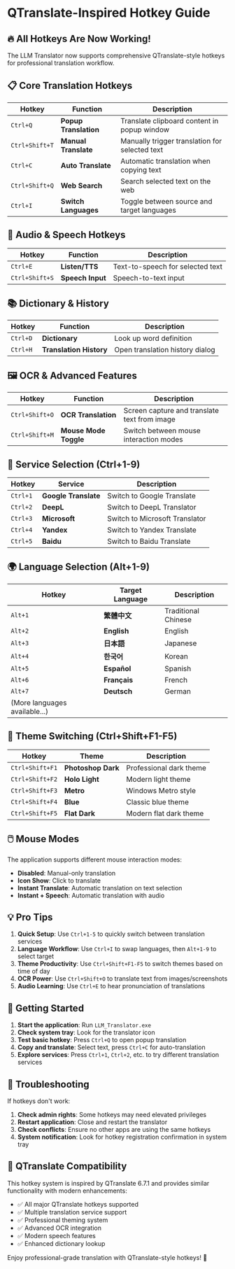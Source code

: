 # QTranslate-Inspired Hotkey Guide

## 🔥 All Hotkeys Are Now Working!

The LLM Translator now supports comprehensive QTranslate-style hotkeys for professional translation workflow.

## 📋 Core Translation Hotkeys

| Hotkey | Function | Description |
|--------|----------|-------------|
| `Ctrl+Q` | **Popup Translation** | Translate clipboard content in popup window |
| `Ctrl+Shift+T` | **Manual Translate** | Manually trigger translation for selected text |
| `Ctrl+C` | **Auto Translate** | Automatic translation when copying text |
| `Ctrl+Shift+Q` | **Web Search** | Search selected text on the web |
| `Ctrl+I` | **Switch Languages** | Toggle between source and target languages |

## 🎵 Audio & Speech Hotkeys

| Hotkey | Function | Description |
|--------|----------|-------------|
| `Ctrl+E` | **Listen/TTS** | Text-to-speech for selected text |
| `Ctrl+Shift+S` | **Speech Input** | Speech-to-text input |

## 📚 Dictionary & History

| Hotkey | Function | Description |
|--------|----------|-------------|
| `Ctrl+D` | **Dictionary** | Look up word definition |
| `Ctrl+H` | **Translation History** | Open translation history dialog |

## 🖼️ OCR & Advanced Features

| Hotkey | Function | Description |
|--------|----------|-------------|
| `Ctrl+Shift+O` | **OCR Translation** | Screen capture and translate text from image |
| `Ctrl+Shift+M` | **Mouse Mode Toggle** | Switch between mouse interaction modes |

## 🔧 Service Selection (Ctrl+1-9)

| Hotkey | Service | Description |
|--------|---------|-------------|
| `Ctrl+1` | **Google Translate** | Switch to Google Translate |
| `Ctrl+2` | **DeepL** | Switch to DeepL Translator |
| `Ctrl+3` | **Microsoft** | Switch to Microsoft Translator |
| `Ctrl+4` | **Yandex** | Switch to Yandex Translate |
| `Ctrl+5` | **Baidu** | Switch to Baidu Translate |

## 🌍 Language Selection (Alt+1-9)

| Hotkey | Target Language | Description |
|--------|----------------|-------------|
| `Alt+1` | **繁體中文** | Traditional Chinese |
| `Alt+2` | **English** | English |
| `Alt+3` | **日本語** | Japanese |
| `Alt+4` | **한국어** | Korean |
| `Alt+5` | **Español** | Spanish |
| `Alt+6` | **Français** | French |
| `Alt+7` | **Deutsch** | German |
| (More languages available...)

## 🎨 Theme Switching (Ctrl+Shift+F1-F5)

| Hotkey | Theme | Description |
|--------|-------|-------------|
| `Ctrl+Shift+F1` | **Photoshop Dark** | Professional dark theme |
| `Ctrl+Shift+F2` | **Holo Light** | Modern light theme |
| `Ctrl+Shift+F3` | **Metro** | Windows Metro style |
| `Ctrl+Shift+F4` | **Blue** | Classic blue theme |
| `Ctrl+Shift+F5` | **Flat Dark** | Modern flat dark theme |

## 🖱️ Mouse Modes

The application supports different mouse interaction modes:
- **Disabled**: Manual-only translation
- **Icon Show**: Click to translate
- **Instant Translate**: Automatic translation on text selection
- **Instant + Speech**: Automatic translation with audio

## 💡 Pro Tips

1. **Quick Setup**: Use `Ctrl+1-5` to quickly switch between translation services
2. **Language Workflow**: Use `Ctrl+I` to swap languages, then `Alt+1-9` to select target
3. **Theme Productivity**: Use `Ctrl+Shift+F1-F5` to switch themes based on time of day
4. **OCR Power**: Use `Ctrl+Shift+O` to translate text from images/screenshots
5. **Audio Learning**: Use `Ctrl+E` to hear pronunciation of translations

## 🚀 Getting Started

1. **Start the application**: Run `LLM_Translator.exe`
2. **Check system tray**: Look for the translator icon
3. **Test basic hotkey**: Press `Ctrl+Q` to open popup translation
4. **Copy and translate**: Select text, press `Ctrl+C` for auto-translation
5. **Explore services**: Press `Ctrl+1`, `Ctrl+2`, etc. to try different translation services

## 🔧 Troubleshooting

If hotkeys don't work:
1. **Check admin rights**: Some hotkeys may need elevated privileges
2. **Restart application**: Close and restart the translator
3. **Check conflicts**: Ensure no other apps are using the same hotkeys
4. **System notification**: Look for hotkey registration confirmation in system tray

## 📖 QTranslate Compatibility

This hotkey system is inspired by QTranslate 6.7.1 and provides similar functionality with modern enhancements:
- ✅ All major QTranslate hotkeys supported
- ✅ Multiple translation service support
- ✅ Professional theming system
- ✅ Advanced OCR integration
- ✅ Modern speech features
- ✅ Enhanced dictionary lookup

Enjoy professional-grade translation with QTranslate-style hotkeys! 🎉 